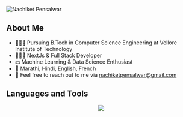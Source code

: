 
![Nachiket Pensalwar](https://github.com/NaChIkEt-pen/NaChIkEt-pen/assets/116742714/0b9c7dfa-e0ea-4c6a-966a-8eb84e5c0029)

## About Me
- 🧑🏼‍🎓 Pursuing B.Tech in Computer Science Engineering at Vellore Institute of Technology
- 👨🏼‍💻 NextJs & Full Stack Developer
- 💵 Machine Learning & Data Science Enthusiast
- 📒 Marathi, Hindi, English, French
- 📧 Feel free to reach out to me via nachiketpensalwar@gmail.com
  
## Languages and Tools
<p align="center">
  <a href="https://skillicons.dev">
    <img src="https://skillicons.dev/icons?i=git,p,c,cpp,java,html,css,javascript,bootstrap,tailwind,react,nextjs,nodejs,docker,mysql,express,linux,vite,prisma,aws,qt,mongo&perline=10" />
  </a>
</p>
